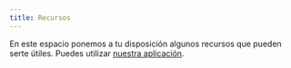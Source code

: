 ```yaml
---
title: Recursos
---
```

En este espacio ponemos a tu disposición algunos recursos que pueden serte útiles. Puedes utilizar [nuestra aplicación](https://twilight1794.github.io/biblioteca/?indice=http://twilight1794.github.io/csieeeunam/indice.xml).